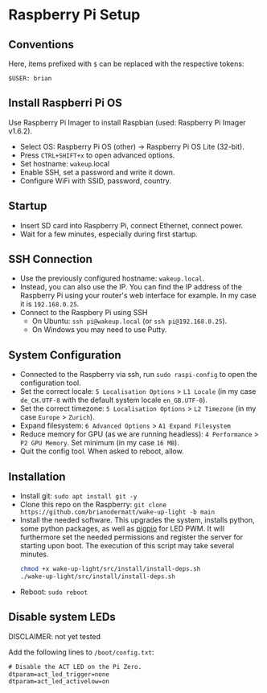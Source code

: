 # Raspberry Pi Setup
## Conventions
Here, items prefixed with `$` can be replaced with the respective tokens:
```
$USER: brian
```

## Install Raspberri Pi OS
Use Raspberry Pi Imager to install Raspbian (used: Raspberry Pi Imager v1.6.2).
- Select OS: Raspberry Pi OS (other) -> Raspberry Pi OS Lite (32-bit).
- Press `CTRL+SHIFT+x` to open advanced options.
- Set hostname: `wakeup`.local
- Enable SSH, set a password and write it down.
- Configure WiFi with SSID, password, country.

## Startup
- Insert SD card into Raspberry Pi, connect Ethernet, connect power.
- Wait for a few minutes, especially during first startup.

## SSH Connection
- Use the previously configured hostname: `wakeup.local`.
- Instead, you can also use the IP. You can find the IP address of the Raspberry Pi using your router's web interface for example. In my case it is `192.168.0.25`.
- Connect to the Raspbery Pi using SSH
    - On Ubuntu: `ssh pi@wakeup.local` (or `ssh pi@192.168.0.25`).
    - On Windows you may need to use Putty.

## System Configuration
- Connected to the Raspberry via ssh, run `sudo raspi-config` to open the configuration tool.
- Set the correct locale: `5 Localisation Options` > `L1 Locale` (in my case `de_CH.UTF-8` with the default system locale `en_GB.UTF-8`).
- Set the correct timezone: `5 Localisation Options` > `L2 Timezone` (in my case `Europe` > `Zurich`).
- Expand filesystem: `6 Advanced Options` > `A1 Expand Filesystem`
- Reduce memory for GPU (as we are running headless): `4 Performance` > `P2 GPU Memory`. Set minimum (in my case `16 MB`).
- Quit the config tool. When asked to reboot, allow.

## Installation
- Install git: `sudo apt install git -y`
- Clone this repo on the Raspberry: `git clone https://github.com/brianodermatt/wake-up-light -b main`
- Install the needed software. This upgrades the system, installs python, some python packages, as well as [pigpio](https://github.com/joan2937/pigpio) for LED PWM. It will furthermore set the needed permissions and register the server for starting upon boot. The execution of this script may take several minutes.
  ```bash
  chmod +x wake-up-light/src/install/install-deps.sh
  ./wake-up-light/src/install/install-deps.sh
  ```
- Reboot: `sudo reboot`

## Disable system LEDs
<!--(TODO)-->
DISCLAIMER: not yet tested 

Add the following lines to `/boot/config.txt`:
```txt
# Disable the ACT LED on the Pi Zero.
dtparam=act_led_trigger=none
dtparam=act_led_activelow=on
```
